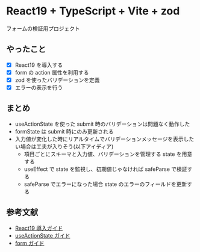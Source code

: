 # React19 + TypeScript + Vite + zod

フォームの検証用プロジェクト

## やったこと

- [x] React19 を導入する
- [x] form の action 属性を利用する
- [x] zod を使ったバリデーションを定義
- [x] エラーの表示を行う

## まとめ

- useActionState を使った submit 時のバリデーションは問題なく動作した
- formState は submit 時にのみ更新される
- 入力値が変化した時にリアルタイムでバリデーションメッセージを表示したい場合は工夫が入りそう(以下アイディア)
  - 項目ごとにスキーマと入力値、バリデーションを管理する state を用意する
  - useEffect で state を監視し、初期値じゃなければ safeParse で検証する
  - safeParse でエラーになった場合 state のエラーのフィールドを更新する

## 参考文献

- [React19 導入ガイド](https://ja.react.dev/blog/2024/04/25/react-19-upgrade-guide)
- [useActionState ガイド](https://ja.react.dev/reference/react/useActionState)
- [form ガイド](https://ja.react.dev/reference/react-dom/components/form)
